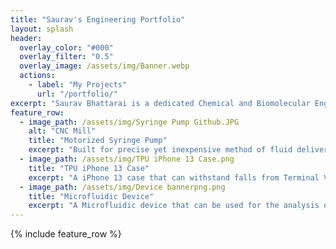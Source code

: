 ```yaml
---
title: "Saurav's Engineering Portfolio"
layout: splash
header:
  overlay_color: "#000"
  overlay_filter: "0.5"
  overlay_image: /assets/img/Banner.webp
  actions:
    - label: "My Projects"
      url: "/portfolio/"
excerpt: "Saurav Bhattarai is a dedicated Chemical and Biomolecular Engineering student with a passion for exploring the intersection of engineering and medicine. His interests revolve around 3D printing, biomedical engineering research, development of medical devices, and helping others."
feature_row:
  - image_path: /assets/img/Syringe Pump Github.JPG
    alt: "CNC Mill"
    title: "Motorized Syringe Pump"
    excerpt: "Built for precise yet inexpensive method of fluid delivery for a medical setting."
  - image_path: /assets/img/TPU iPhone 13 Case.png
    title: "TPU iPhone 13 Case"
    excerpt: "A iPhone 13 case that can withstand falls from Terminal Velocity."
  - image_path: /assets/img/Device bannerpng.png
    title: "Microfluidic Device"
    excerpt: "A Microfluidic device that can be used for the analysis of biological components."
---
```


{% include feature_row %}

